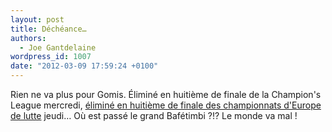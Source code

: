 ```yaml
---
layout: post
title: Déchéance…
authors:
  - Joe Gantdelaine
wordpress_id: 1007
date: "2012-03-09 17:59:24 +0100"
---
```


Rien ne va plus pour Gomis. Éliminé en huitième de finale de la Champion's
League mercredi, [éliminé en huitième de finale des championnats d'Europe de
lutte][1] jeudi… Où est passé le grand Bafétimbi ?!? Le monde va mal !

[1]: https://www.lequipe.fr/Lutte-libre/Actualites/Gomis-sortie-en-8es/268867
